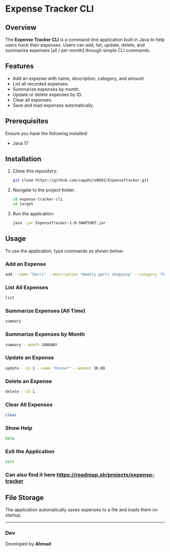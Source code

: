 # Expense Tracker CLI

## Overview
The **Expense Tracker CLI** is a command-line application built in Java to help users track their expenses. Users can add, list, update, delete, and summarize expenses [all / per month] through simple CLI commands.

## Features
- Add an expense with name, description, category, and amount.
- List all recorded expenses.
- Summarize expenses by month.
- Update or delete expenses by ID.
- Clear all expenses.
- Save and load expenses automatically.

## Prerequisites
Ensure you have the following installed:
- Java 17

## Installation
1. Clone this repository:
   ```sh
   git clone https://github.com/sapphire0602/ExpenseTracker.git
   ```
2. Navigate to the project folder:
   ```sh
   cd expense-tracker-cli
   cd target
   ```
3. Run the application:
   ```sh
   java -jar ExpenseTracker-1.0-SNAPSHOT.jar
   ```

## Usage
To use the application, type commands as shown below:

### Add an Expense
```sh
add --name "Garri" --description "Weekly garri shopping" --category "Food" --amount 1500
```

### List All Expenses
```sh
list
```

### Summarize Expenses (All Time)
```sh
summary
```

### Summarize Expenses by Month
```sh
summary --month JANUARY
```

### Update an Expense
```sh
update --id 1 --name "Dinner" --amount 30.00
```

### Delete an Expense
```sh
delete --id 1
```

### Clear All Expenses
```sh
clear
```

### Show Help
```sh
help
```

### Exit the Application
```sh
exit
```
### Can also find it here https://roadmap.sh/projects/expense-tracker

## File Storage
The application automatically saves expenses to a file and loads them on startup.

---

### Dev
Developed by **Ahmad** 

